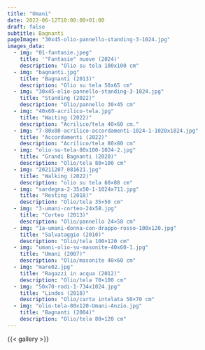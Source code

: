 ```yaml
---
title: "Umani"
date: 2022-06-12T10:00:00+01:00
draft: false
subtitle: Bagnanti
pageImage: "30x45-olio-pannello-standing-3-1024.jpg"
images_data:
  - img: "01-fantasie.jpeg"
    title: '"Fantasie" nuove (2024)'
    description: "Olio su tela 100x100 cm"
  - img: "bagnanti.jpg"
    title: "Bagnanti (2013)"
    description: "Olio su tela 50x65 cm"
  - img: "30x45-olio-pannello-standing-3-1024.jpg"
    title: "Standing (2022)"
    description: "Olio/pannello 30×45 cm"
  - img: "40x60-acrilico-tela.jpg"
    title: "Waiting (2022)"
    description: "Acrilico/tela 40×60 cm."
  - img: "7-80x80-acrilico-accordamenti-1024-1-1020x1024.jpg"
    title: "Accordamenti (2022)"
    description: "Acrilico/tela 80×80 cm"
  - img: "olio-su-tela-80x100-1024-2.jpg"
    title: "Grandi Bagnanti (2020)"
    description: "Olio/tela 80×100 cm"
  - img: "20211207_081621.jpg"
    title: "Walking (2022)"
    description: "olio su tela 60×80 cm"
  - img: "sardegna-2-35x50-1-1024x711.jpg"
    title: "Resting (2018)"
    description: "Olio/tela 35×50 cm"
  - img: "3-umani-corteo-24x58.jpg"
    title: "Corteo (2013)"
    description: "Olio/pannello 24×58 cm"
  - img: "1a-umani-donna-con-drappo-rosso-100x120.jpg"
    title: "Salvataggio (2010)"
    description: "Olio/tela 100×120 cm"
  - img: "umani-olio-su-masonite-40x60-1.jpg"
    title: "Umani (2007)"
    description: "Olio/masonite 40×60 cm"
  - img: "mare02.jpg"
    title: "Ragazzi in acqua (2012)"
    description: "Olio/tela 70×100 cm"
  - img: "50x70-rodi-1-734x1024.jpg"
    title: "Lindos (2018)"
    description: "Olio/carta intelata 50×70 cm"
  - img: "olio-tela-80x120-Umani-Anzio.jpg"
    title: "Bagnanti (2004)"
    description: "Olio/tela 80×120 cm"
---
```


{{< gallery >}}
